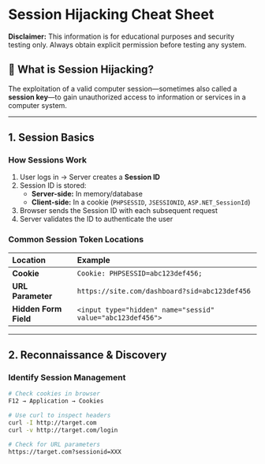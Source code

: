# Session Hijacking Cheat Sheet

**Disclaimer:** This information is for educational purposes and security testing only. Always obtain explicit permission before testing any system.

## 🎯 What is Session Hijacking?
The exploitation of a valid computer session—sometimes also called a **session key**—to gain unauthorized access to information or services in a computer system.

---

## 1. Session Basics

### How Sessions Work
1.  User logs in → Server creates a **Session ID**
2.  Session ID is stored:
    *   **Server-side:** In memory/database
    *   **Client-side:** In a cookie (`PHPSESSID`, `JSESSIONID`, `ASP.NET_SessionId`)
3.  Browser sends the Session ID with each subsequent request
4.  Server validates the ID to authenticate the user

### Common Session Token Locations
| Location | Example |
| :--- | :--- |
| **Cookie** | `Cookie: PHPSESSID=abc123def456;` |
| **URL Parameter** | `https://site.com/dashboard?sid=abc123def456` |
| **Hidden Form Field** | `<input type="hidden" name="sessid" value="abc123def456">` |

---

## 2. Reconnaissance & Discovery

### Identify Session Management
```bash
# Check cookies in browser
F12 → Application → Cookies

# Use curl to inspect headers
curl -I http://target.com
curl -v http://target.com/login

# Check for URL parameters
https://target.com?sessionid=XXX
